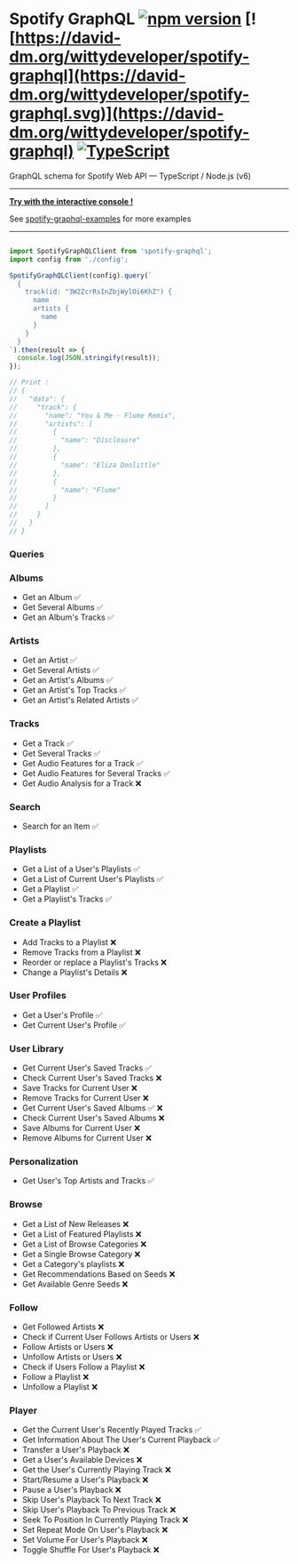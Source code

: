 # Spotify GraphQL [![npm version](https://badge.fury.io/js/spotify-graphql.svg)](https://badge.fury.io/js/spotify-graphql) [![https://david-dm.org/wittydeveloper/spotify-graphql](https://david-dm.org/wittydeveloper/spotify-graphql.svg)](https://david-dm.org/wittydeveloper/spotify-graphql) [![TypeScript](https://badges.frapsoft.com/typescript/code/typescript.svg?v=101)](https://github.com/ellerbrock/typescript-badges/)
GraphQL schema for Spotify Web API — TypeScript / Node.js (v6)

--------
**[Try with the interactive console !](https://spotify-api-graphql-console.herokuapp.com/)**

See [spotify-graphql-examples](https://github.com/wittydeveloper/spotify-graphql-examples) for more examples


-------

```typescript

import SpotifyGraphQLClient from 'spotify-graphql';
import config from './config';

SpotifyGraphQLClient(config).query(`
  {
    track(id: "3W2ZcrRsInZbjWylOi6KhZ") {
      name
      artists {
        name
      }
    }
  }
`).then(result => {
  console.log(JSON.stringify(result));
});

// Print : 
// {
//   "data": {
//     "track": {
//       "name": "You & Me - Flume Remix",
//       "artists": [
//         {
//           "name": "Disclosure"
//         },
//         {
//           "name": "Eliza Doolittle"
//         },
//         {
//           "name": "Flume"
//         }
//       ]
//     }
//   }
// }

```

### Queries

### Albums
- Get an Album :white_check_mark:
- Get Several Albums :white_check_mark:
- Get an Album's Tracks :white_check_mark:
### Artists
- Get an Artist :white_check_mark:
- Get Several Artists :white_check_mark:
- Get an Artist's Albums :white_check_mark:
- Get an Artist's Top Tracks :white_check_mark:
- Get an Artist's Related Artists :white_check_mark:
### Tracks
- Get a Track :white_check_mark:
- Get Several Tracks :white_check_mark:
- Get Audio Features for a Track :white_check_mark:
- Get Audio Features for Several Tracks :white_check_mark:
- Get Audio Analysis for a Track :x:
### Search
- Search for an Item :white_check_mark:
### Playlists
- Get a List of a User's Playlists :white_check_mark:
- Get a List of Current User's Playlists :white_check_mark:
- Get a Playlist :white_check_mark:
- Get a Playlist's Tracks :white_check_mark:
### Create a Playlist
- Add Tracks to a Playlist :x:
- Remove Tracks from a Playlist :x:
- Reorder or replace a Playlist's Tracks :x:
- Change a Playlist's Details :x:
### User Profiles
- Get a User's Profile :white_check_mark:
- Get Current User's Profile :white_check_mark:
### User Library
- Get Current User's Saved Tracks :white_check_mark:
- Check Current User's Saved Tracks :x:
- Save Tracks for Current User :x:
- Remove Tracks for Current User :x:
- Get Current User's Saved Albums :white_check_mark: :x:
- Check Current User's Saved Albums :x:
- Save Albums for Current User :x:
- Remove Albums for Current User :x:
### Personalization
- Get User's Top Artists and Tracks :white_check_mark:
### Browse
- Get a List of New Releases :x:
- Get a List of Featured Playlists :x:
- Get a List of Browse Categories :x:
- Get a Single Browse Category :x:
- Get a Category's playlists :x:
- Get Recommendations Based on Seeds :x:
- Get Available Genre Seeds :x:
### Follow
- Get Followed Artists :x:
- Check if Current User Follows Artists or Users :x:
- Follow Artists or Users :x:
- Unfollow Artists or Users :x:
- Check if Users Follow a Playlist :x:
- Follow a Playlist :x:
- Unfollow a Playlist :x:
### Player
- Get the Current User's Recently Played Tracks :white_check_mark:
- Get Information About The User's Current Playback :white_check_mark:
- Transfer a User's Playback :x:
- Get a User's Available Devices :x:
- Get the User's Currently Playing Track :x:
- Start/Resume a User's Playback :x:
- Pause a User's Playback :x:
- Skip User's Playback To Next Track :x:
- Skip User's Playback To Previous Track :x:
- Seek To Position In Currently Playing Track :x:
- Set Repeat Mode On User's Playback :x:
- Set Volume For User's Playback :x:
- Toggle Shuffle For User's Playback :x:
